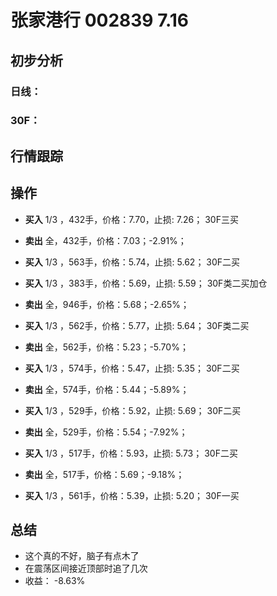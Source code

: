 # 张家港行 002839 7.16
## 初步分析
### 日线：
  
### 30F：
  
## 行情跟踪
  
## 操作
  - **买入** 1/3 ，432手，价格：7.70，止损: 7.26； 30F三买
  - **卖出** 全，432手，价格：7.03；-2.91%；

  - **买入** 1/3 ，563手，价格：5.74，止损: 5.62； 30F二买
  - **买入** 1/3 ，383手，价格：5.69，止损: 5.59； 30F类二买加仓
  - **卖出** 全，946手，价格：5.68；-2.65%；

  - **买入** 1/3 ，562手，价格：5.77，止损: 5.64； 30F类二买
  - **卖出** 全，562手，价格：5.23；-5.70%；

  - **买入** 1/3 ，574手，价格：5.47，止损: 5.35； 30F二买
  - **卖出** 全，574手，价格：5.44；-5.89%；

  - **买入** 1/3 ，529手，价格：5.92，止损: 5.69； 30F二买
  - **卖出** 全，529手，价格：5.54；-7.92%；

  - **买入** 1/3 ，517手，价格：5.93，止损: 5.73； 30F二买
  - **卖出** 全，517手，价格：5.69；-9.18%；

  - **买入** 1/3 ，561手，价格：5.39，止损: 5.20； 30F一买

## 总结
  - 这个真的不好，脑子有点木了
  - 在震荡区间接近顶部时追了几次
  - 收益： -8.63%